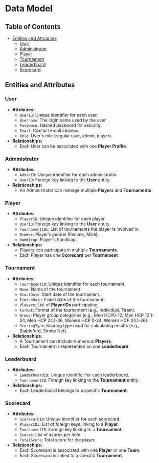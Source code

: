 # Data Model

## Table of Contents
- [Entities and Attributes](#entities-and-attributes)
    - [User](#user)
    - [Administrator](#administrator)
    - [Player](#player)
    - [Tournament](#tournament)
    - [Leaderboard](#leaderboard)
    - [Scorecard](#scorecard)

## Entities and Attributes

### User
- **Attributes:**
    - `UserID`: Unique identifier for each user.
    - `Username`: The login name used by the user.
    - `Password`: Hashed password for security.
    - `Email`: Contact email address.
    - `Role`: User's role (regular user, admin, player).
- **Relationships:**
    - Each User can be associated with one **Player Profile**.

### Administrator
- **Attributes:**
    - `AdminID`: Unique identifier for each administrator.
    - `UserID`: Foreign key linking to the **User** entity.
- **Relationships:**
    - An Administrator can manage multiple **Players** and **Tournaments**.

### Player
- **Attributes:**
    - `PlayerID`: Unique identifier for each player.
    - `UserID`: Foreign key linking to the **User** entity.
    - `TournamentIDs`: List of tournaments the player is involved in.
    - `Gender`: Player’s gender (Female, Male).
    - `Handicap`: Player's handicap.
- **Relationships:**
    - Players can participate in multiple **Tournaments**.
    - Each Player has one **Scorecard** per **Tournament**.

### Tournament
- **Attributes:**
    - `TournamentID`: Unique identifier for each tournament.
    - `Name`: Name of the tournament.
    - `StartDate`: Start date of the tournament.
    - `FinishDate`: Finish date of the tournament.
    - `Players`: List of **PlayerIDs** participating.
    - `Format`: Format of the tournament (e.g., Individual, Team).
    - `Group`: Player group categories (e.g., Men HCP0-12, Men HCP 12.1-24, Men HCP 24.1-36, Women HCP 0-24, Women HCP 24.1-36).
    - `ScoringType`: Scoring type used for calculating results (e.g., Stableford, Stroke Net).
- **Relationships:**
    - A Tournament can include numerous **Players**.
    - Each Tournament is represented on one **Leaderboard**.

### Leaderboard
- **Attributes:**
    - `LeaderboardID`: Unique identifier for each leaderboard.
    - `TournamentID`: Foreign key linking to the **Tournament** entity.
- **Relationships:**
    - Each Leaderboard belongs to a specific **Tournament**.

### Scorecard
- **Attributes:**
    - `ScorecardID`: Unique identifier for each scorecard.
    - `PlayerIDs`: List of foreign keys linking to a **Player**.
    - `TournamentID`: Foreign key linking to a **Tournament**.
    - `Scores`: List of scores per hole.
    - `TotalScore`: Total score for the player.
- **Relationships:**
    - Each Scorecard is associated with one **Player** or one **Team**.
    - Each Scorecard is linked to a specific **Tournament**.
